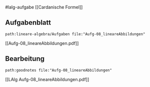 #lalg-aufgabe 
[[Cardanische Formel]]

## Aufgabenblatt
```expander
path:lineare-algebra/Aufgaben file:"Aufg-08_lineareAbbildungen"
```
[[Aufg-08_lineareAbbildungen.pdf]]

## Bearbeitung

```expander
path:goodnotes file:"Aufg-08_lineareAbbildungen"
```
[[LAlg Aufg-08_lineareAbbildungen.pdf]]
